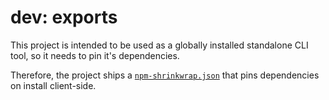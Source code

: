 # dev: exports

This project is intended to be used as a globally installed standalone CLI tool,
so it needs to pin it's dependencies.

Therefore, the project ships a [`npm-shrinkwrap.json`](../../npm-shrinkwrap.json) that pins dependencies on install client-side. 
